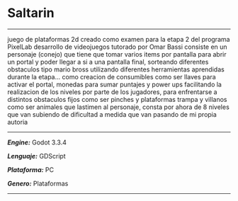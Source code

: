# Saltarin

***
juego de plataformas 2d creado como examen para la etapa 2 del programa PixelLab
desarrollo de videojuegos tutorado por Omar Bassi
consiste en un personaje (conejo) que tiene que tomar varios items por pantalla 
para abrir un portal y poder llegar a si a una pantalla final, sorteando diferentes obstaculos
tipo mario bross
utilizando diferentes herramientas aprendidas durante la etapa... como creacion de consumibles 
como ser llaves para activar el portal, monedas para sumar puntajes y power ups facilitando la realizacion 
de los niveles por parte de los jugadores, para enfrentarse a distintos obstaculos fijos como ser pinches y 
plataformas trampa y villanos como ser animales que lastimen al personaje, 
consta por ahora de 8 niveles que van subiendo de dificultad a medida que van pasando de mi propia autoria
***
***Engine:*** Godot 3.3.4

***Lenguaje:*** GDScript

***Plataforma:*** PC

***Genero:*** Plataformas
***
